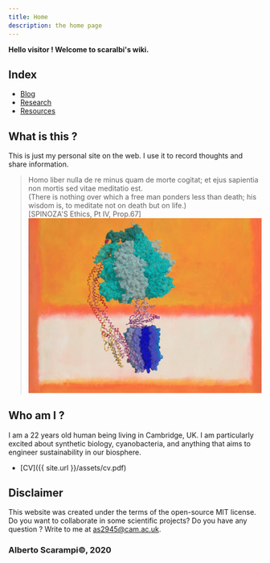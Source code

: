 ```yaml
---
title: Home
description: the home page
---
```


**Hello visitor ! Welcome to scaralbi's wiki.**

## Index
* [Blog](blog.md)
* [Research](research.md)  
* [Resources](resources.md)

## What is this ?
This is just my personal site on the web.
I use it to record thoughts and share information.

> Homo liber nulla de re minus quam de morte
cogitat; et ejus sapientia non mortis sed vitae
meditatio est.  
(There is nothing over which a free man ponders
less than death; his wisdom is, to meditate not on
death but on life.)  
[SPINOZA'S Ethics, Pt IV, Prop.67]  
![WhatisLife](assets/figs/atpase.jpg)

## Who am I ?
I am a 22 years old human being living in Cambridge, UK.
I am particularly excited about synthetic biology, cyanobacteria, and anything that aims to engineer sustainability in our biosphere.
* [CV]({{ site.url }}/assets/cv.pdf)

## Disclaimer
This website was created under the terms of the open-source MIT license.
Do you want to collaborate in some scientific projects?
Do you have any question ?
Write to me at as2945@cam.ac.uk.

### Alberto Scarampi©, 2020
